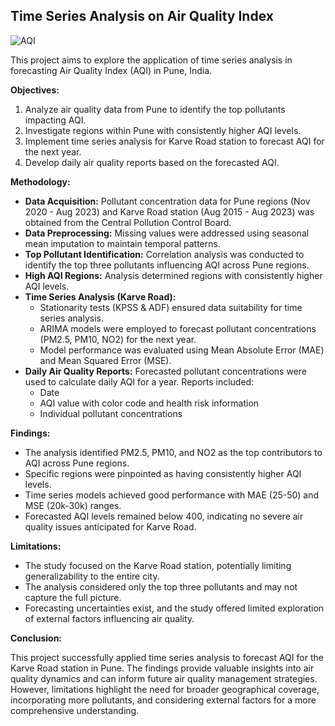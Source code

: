 ## Time Series Analysis on Air Quality Index

![AQI](https://csu-ceams.com/blog/content/images/size/w2000/2020/07/aqi_mini-1200x675-1.png)

This project aims to explore the application of time series analysis in forecasting Air Quality Index (AQI) in Pune, India. 

**Objectives:**

1. Analyze air quality data from Pune to identify the top pollutants impacting AQI.
2. Investigate regions within Pune with consistently higher AQI levels.
3. Implement time series analysis for Karve Road station to forecast AQI for the next year.
4. Develop daily air quality reports based on the forecasted AQI.

**Methodology:**

* **Data Acquisition:** Pollutant concentration data for Pune regions (Nov 2020 - Aug 2023) and Karve Road station (Aug 2015 - Aug 2023) was obtained from the Central Pollution Control Board.
* **Data Preprocessing:** Missing values were addressed using seasonal mean imputation to maintain temporal patterns.
* **Top Pollutant Identification:** Correlation analysis was conducted to identify the top three pollutants influencing AQI across Pune regions.
* **High AQI Regions:** Analysis determined regions with consistently higher AQI levels.
* **Time Series Analysis (Karve Road):**
    * Stationarity tests (KPSS & ADF) ensured data suitability for time series analysis.
    * ARIMA models were employed to forecast pollutant concentrations (PM2.5, PM10, NO2) for the next year.
    * Model performance was evaluated using Mean Absolute Error (MAE) and Mean Squared Error (MSE).
* **Daily Air Quality Reports:** Forecasted pollutant concentrations were used to calculate daily AQI for a year. Reports included:
    * Date
    * AQI value with color code and health risk information
    * Individual pollutant concentrations

**Findings:**

* The analysis identified PM2.5, PM10, and NO2 as the top contributors to AQI across Pune regions.
* Specific regions were pinpointed as having consistently higher AQI levels.
* Time series models achieved good performance with MAE (25-50) and MSE (20k-30k) ranges.
* Forecasted AQI levels remained below 400, indicating no severe air quality issues anticipated for Karve Road.

**Limitations:**

* The study focused on the Karve Road station, potentially limiting generalizability to the entire city.
* The analysis considered only the top three pollutants and may not capture the full picture.
* Forecasting uncertainties exist, and the study offered limited exploration of external factors influencing air quality.

**Conclusion:**

This project successfully applied time series analysis to forecast AQI for the Karve Road station in Pune. The findings provide valuable insights into air quality dynamics and can inform future air quality management strategies. However, limitations highlight the need for broader geographical coverage, incorporating more pollutants, and considering external factors for a more comprehensive understanding.

